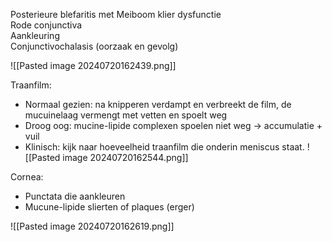 Posterieure blefaritis met Meiboom klier dysfunctie  
Rode conjunctiva  
Aankleuring  
Conjunctivochalasis (oorzaak en gevolg)

![[Pasted image 20240720162439.png]]

Traanfilm:
- Normaal gezien: na knipperen verdampt en verbreekt de film, de mucuinelaag vermengt met vetten en spoelt weg
- Droog oog: mucine-lipide complexen spoelen niet weg -> accumulatie + vuil
- Klinisch: kijk naar hoeveelheid traanfilm die onderin meniscus staat.
![[Pasted image 20240720162544.png]]

Cornea:
- Punctata die aankleuren
- Mucune-lipide slierten of plaques (erger)

![[Pasted image 20240720162619.png]]